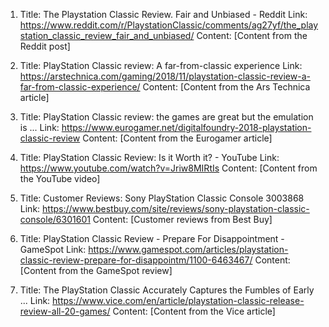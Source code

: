 1. Title: The Playstation Classic Review. Fair and Unbiased - Reddit
Link: https://www.reddit.com/r/PlaystationClassic/comments/ag27yf/the_playstation_classic_review_fair_and_unbiased/
Content: [Content from the Reddit post]

2. Title: PlayStation Classic review: A far-from-classic experience
Link: https://arstechnica.com/gaming/2018/11/playstation-classic-review-a-far-from-classic-experience/
Content: [Content from the Ars Technica article]

3. Title: PlayStation Classic review: the games are great but the emulation is ...
Link: https://www.eurogamer.net/digitalfoundry-2018-playstation-classic-review
Content: [Content from the Eurogamer article]

4. Title: PlayStation Classic Review: Is it Worth it? - YouTube
Link: https://www.youtube.com/watch?v=Jriw8MIRtIs
Content: [Content from the YouTube video]

5. Title: Customer Reviews: Sony PlayStation Classic Console 3003868
Link: https://www.bestbuy.com/site/reviews/sony-playstation-classic-console/6301601
Content: [Customer reviews from Best Buy]

6. Title: PlayStation Classic Review - Prepare For Disappointment - GameSpot
Link: https://www.gamespot.com/articles/playstation-classic-review-prepare-for-disappointm/1100-6463467/
Content: [Content from the GameSpot review]

7. Title: The PlayStation Classic Accurately Captures the Fumbles of Early ...
Link: https://www.vice.com/en/article/playstation-classic-release-review-all-20-games/
Content: [Content from the Vice article]